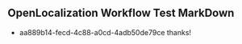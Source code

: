 ## OpenLocalization Workflow Test MarkDown
* aa889b14-fecd-4c88-a0cd-4adb50de79ce thanks!

<!--HONumber=Aug16_HO4-->


